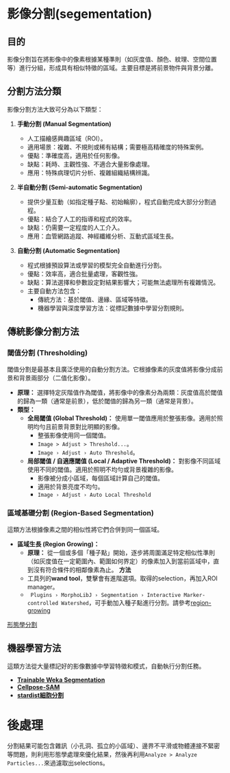 # 影像分割(segementation)

## 目的
影像分割旨在將影像中的像素根據某種準則（如灰度值、顏色、紋理、空間位置等）進行分組，形成具有相似特徵的區域。主要目標是將前景物件與背景分離。

## 分割方法分類
影像分割方法大致可分為以下類型：

1.  **手動分割 (Manual Segmentation)**
    -   人工描繪感興趣區域（ROI）。
    -   適用場景：複雜、不規則或稀有結構；需要極高精確度的特殊案例。
    -   優點：準確度高，適用於任何影像。
    -   缺點：耗時、主觀性強、不適合大量影像處理。
    -   應用：特殊病理切片分析、複雜組織結構辨識。

2.  **半自動分割 (Semi-automatic Segmentation)**
    -   提供少量互動（如指定種子點、初始輪廓），程式自動完成大部分分割過程。
    -   優點：結合了人工的指導和程式的效率。
    -   缺點：仍需要一定程度的人工介入。
    -   應用：血管網路追蹤、神經纖維分析、互動式區域生長。

3.  **自動分割 (Automatic Segmentation)**
    -   程式根據預設算法或學習的模型完全自動進行分割。
    -   優點：效率高，適合批量處理，客觀性強。
    -   缺點：算法選擇和參數設定對結果影響大；可能無法處理所有複雜情況。
    -   主要自動方法包含：
        -   傳統方法：基於閾值、邊緣、區域等特徵。
        -   機器學習與深度學習方法：從標記數據中學習分割規則。


## 傳統影像分割方法

### 閾值分割 (Thresholding)
閾值分割是最基本且廣泛使用的自動分割方法。它根據像素的灰度值將影像分成前景和背景兩部分（二值化影像）。

-   **原理：** 選擇特定灰階值作為閾值，將影像中的像素分為兩類：灰度值高於閾值的歸為一類（通常是前景），低於閾值的歸為另一類（通常是背景）。
-   **類型：**
    -   **全局閾值 (Global Threshold)：** 使用單一閾值應用於整張影像。適用於照明均勻且前景背景對比明顯的影像。
        *   整張影像使用同一個閾值。
        *   `Image > Adjust > Threshold...`。
        *   `Image › Adjust › Auto Threshold`。
    -   **局部閾值 / 自適應閾值 (Local / Adaptive Threshold)：** 對影像不同區域使用不同的閾值。適用於照明不均勻或背景複雜的影像。
        *   影像被分成小區域，每個區域計算自己的閾值。
        *   適用於背景亮度不均勻。
        *   `Image › Adjust › Auto Local Threshold`    

### 區域基礎分割 (Region-Based Segmentation)
這類方法根據像素之間的相似性將它們合併到同一個區域。

-   **區域生長 (Region Growing)：**
    -   **原理：** 從一個或多個「種子點」開始，逐步將周圍滿足特定相似性準則（如灰度值在一定範圍內、範圍如何界定）的像素加入到當前區域中，直到沒有符合條件的相鄰像素為止。
    **方法**
    -   工具列的**wand tool**，雙擊會有進階選項。取得的selection，再加入ROI manager。
    -   ` Plugins › MorphoLibJ › Segmentation › Interactive Marker-controlled Watershed`，可手動加入種子點進行分割。請參考[region-growing](region-growing.md)


[形態學分割](morphological-segmentation.md)

## 機器學習方法

這類方法從大量標記好的影像數據中學習特徵和模式，自動執行分割任務。

-   **[Trainable Weka Segmentation](trainable-weka-segmentation.md)**
-   **[Cellpose-SAM ](cellpose-sam.md)**
-   **[stardist細胞分割](stardist.md)**
    

# 後處理
分割結果可能包含雜訊（小孔洞、孤立的小區域）、邊界不平滑或物體連接不緊密等問題，則利用形態學處理來優化結果，然後再利用`Analyze > Analyze Particles...`來過濾取出selections。